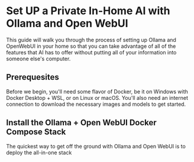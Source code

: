 # Set UP a Private In-Home AI with Ollama and Open WebUI

This guide will walk you through the process of setting up Ollama and OpenWebUI in your home so that you can take advantage of all of the features that AI has to offer without putting all of your information into someone else's computer.

## Prerequesites

Before we begin, you'll need some flavor of Docker, be it on Windows with Docker Desktop + WSL, or on Linux or macOS. You'll also need an internet connection to download the necessary images and models to get started.

## Install the Ollama + Open WebUI Docker Compose Stack

The quickest way to get off the ground with Ollama and Open WebUI is to deploy the all-in-one stack 